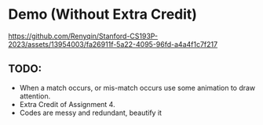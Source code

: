 # Demo (Without Extra Credit)






https://github.com/Renyqin/Stanford-CS193P-2023/assets/13954003/fa26911f-5a22-4095-96fd-a4a4f1c7f217





## TODO: 
- When a match occurs, or mis-match occurs use some animation to draw attention. 
- Extra Credit of Assignment 4.
- Codes are messy and redundant, beautify it
